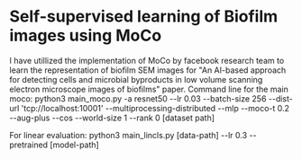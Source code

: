 # Self-supervised learning of Biofilm images using MoCo
I have utillized the implementation of MoCo by facebook research team to learn the representation of biofilm SEM images for "An AI-based approach for detecting cells and microbial byproducts in low volume scanning electron microscope images of biofilms" paper.
Command line for the main moco:
python3 main_moco.py -a resnet50 --lr 0.03 --batch-size 256 --dist-url 'tcp://localhost:10001' --multiprocessing-distributed --mlp --moco-t 0.2 --aug-plus --cos --world-size 1 --rank 0 [dataset path]

For linear evaluation:
python3 main_lincls.py [data-path] --lr 0.3 --pretrained [model-path]

